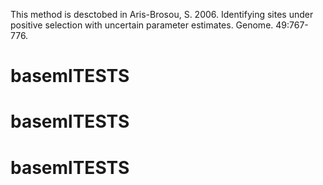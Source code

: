 This method is desctobed in Aris-Brosou, S. 2006. Identifying sites under positive selection with uncertain parameter estimates. Genome. 49:767-776.
# basemlTESTS
# basemlTESTS
# basemlTESTS
